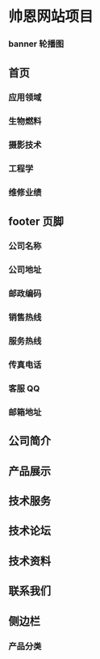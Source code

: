 # 帅恩网站项目

### banner 轮播图

## 首页

### 应用领域

### 生物燃料

### 摄影技术

### 工程学

### 维修业绩

## footer 页脚

### 公司名称

### 公司地址

### 邮政编码

### 销售热线

### 服务热线

### 传真电话

### 客服 QQ

### 邮箱地址

## 公司简介

## 产品展示

## 技术服务

## 技术论坛

## 技术资料

## 联系我们

## 侧边栏

### 产品分类
